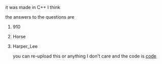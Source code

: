 it was made in C++ I think

the answers to the questions are
1. 910
2. Horse
3. Harper_Lee

   you can re-upload this or anything I don't care and the code is [code]([url](https://github.com/thedoctorisCool/strange-quiz-game-I-made/blob/main/code)https://github.com/thedoctorisCool/strange-quiz-game-I-made/blob/main/code)
